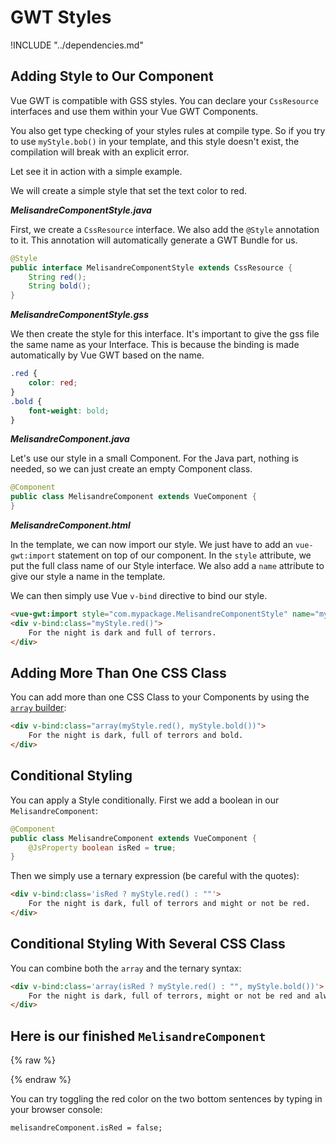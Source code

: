# GWT Styles

!INCLUDE "../dependencies.md"

## Adding Style to Our Component

Vue GWT is compatible with GSS styles.
You can declare your `CssResource` interfaces and use them within your Vue GWT Components.

You also get type checking of your styles rules at compile type.
So if you try to use `myStyle.bob()` in your template, and this style doesn't exist, the compilation will break with an explicit error.

Let see it in action with a simple example.

We will create a simple style that set the text color to red.

***MelisandreComponentStyle.java***

First, we create a `CssResource` interface.
We also add the `@Style` annotation to it.
This annotation will automatically generate a GWT Bundle for us.

```java
@Style
public interface MelisandreComponentStyle extends CssResource {
    String red();
    String bold();
}
```

***MelisandreComponentStyle.gss***

We then create the style for this interface.
It's important to give the gss file the same name as your Interface.
This is because the binding is made automatically by Vue GWT based on the name.

```css
.red {
    color: red;
}
.bold {
	font-weight: bold;
}
```

***MelisandreComponent.java***

Let's use our style in a small Component.
For the Java part, nothing is needed, so we can just create an empty Component class.

```java
@Component
public class MelisandreComponent extends VueComponent {
}
```

***MelisandreComponent.html***

In the template, we can now import our style.
We just have to add an `vue-gwt:import` statement on top of our component.
In the `style` attribute, we put the full class name of our Style interface.
We also add a `name` attribute to give our style a name in the template.

We can then simply use Vue `v-bind` directive to bind our style.

```html
<vue-gwt:import style="com.mypackage.MelisandreComponentStyle" name="myStyle"/>
<div v-bind:class="myStyle.red()">
    For the night is dark and full of terrors.
</div>
```

## Adding More Than One CSS Class

You can add more than one CSS Class to your Components by using the [`array` builder](../js-interop/README.md#array):

```html
<div v-bind:class="array(myStyle.red(), myStyle.bold())">
    For the night is dark, full of terrors and bold.
</div>
```

## Conditional Styling

You can apply a Style conditionally.
First we add a boolean in our `MelisandreComponent`:

```java
@Component
public class MelisandreComponent extends VueComponent {
    @JsProperty boolean isRed = true;
}
```
 
Then we simply use a ternary expression (be careful with the quotes):

```html
<div v-bind:class='isRed ? myStyle.red() : ""'>
    For the night is dark, full of terrors and might or not be red.
</div>
```

## Conditional Styling With Several CSS Class

You can combine both the `array` and the ternary syntax:
 
```html
<div v-bind:class='array(isRed ? myStyle.red() : "", myStyle.bold())'>
    For the night is dark, full of terrors, might or not be red and always BOLD.
</div>
```

## Here is our finished `MelisandreComponent`

{% raw %}
<div class="example-container" data-name="melisandreComponent">
    <span id="melisandreComponent"></span>
</div>
{% endraw %}

You can try toggling the red color on the two bottom sentences by typing in your browser console:

```
melisandreComponent.isRed = false;
```